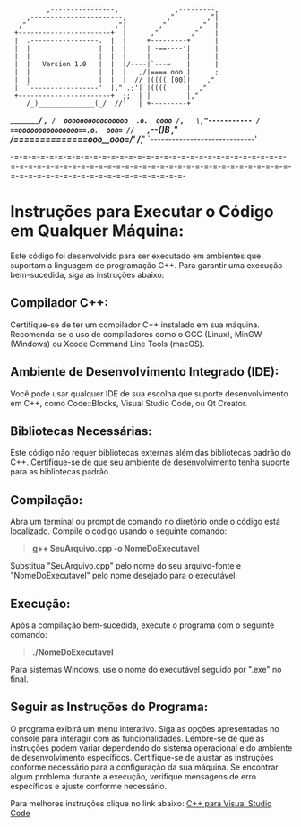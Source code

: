              ,----------------,              ,---------,
        ,-----------------------,          ,"        ,"|
      ,"                      ,"|        ,"        ,"  |
     +-----------------------+  |      ,"        ,"    |
     |  .-----------------.  |  |     +---------+      |
     |  |                 |  |  |     | -==----'|      |
     |  |                 |  |  |     |         |      |
     |  |   Version 1.0   |  |  |/----|`---=    |      |
     |  |                 |  |  |   ,/|==== ooo |      ;
     |  |                 |  |  |  // |(((( [00]|    ,"
     |  `-----------------'  |," .;'| |((((     |  ,"
     +-----------------------+  ;;  | |         |,"
        /_)______________(_/  //'   | +---------+
   ___________________________/___  `,
  /  oooooooooooooooo  .o.  oooo /,   \,"-----------
 / ==ooooooooooooooo==.o.  ooo= //   ,`\--{)B     ,"
/_==__==========__==_ooo__ooo=_/'   /___________,"
`-----------------------------'

-=-=-=-=-=-=-=-=-=-=-=-=-=-=-=-=-=-=-=-=-=-=-=-=-=-=-=-=-=-=-=-=-=-=-=-=-=-=-=-=-=-=-=-=-=-=-=-=-=-=-=-=-=-=-=-=-=-=-=-=-=-=-=-=-=-=-=-=-=-=-=-=-=-=-=-=-=-=-=-=-=-=-=-

# Instruções para Executar o Código em Qualquer Máquina:

Este código foi desenvolvido para ser executado em ambientes que suportam a linguagem de programação C++. Para garantir uma execução bem-sucedida, siga as instruções abaixo:

## Compilador C++:

Certifique-se de ter um compilador C++ instalado em sua máquina. Recomenda-se o uso de compiladores como o GCC (Linux), MinGW (Windows) ou Xcode Command Line Tools (macOS).

## Ambiente de Desenvolvimento Integrado (IDE):

Você pode usar qualquer IDE de sua escolha que suporte desenvolvimento em C++, como Code::Blocks, Visual Studio Code, ou Qt Creator.

## Bibliotecas Necessárias:

Este código não requer bibliotecas externas além das bibliotecas padrão do C++. Certifique-se de que seu ambiente de desenvolvimento tenha suporte para as bibliotecas padrão.

## Compilação:

Abra um terminal ou prompt de comando no diretório onde o código está localizado.
Compile o código usando o seguinte comando:

> **g++ SeuArquivo.cpp -o NomeDoExecutavel**

Substitua "SeuArquivo.cpp" pelo nome do seu arquivo-fonte e "NomeDoExecutavel" pelo nome desejado para o executável.

## Execução:

Após a compilação bem-sucedida, execute o programa com o seguinte comando:

> **./NomeDoExecutavel**

Para sistemas Windows, use o nome do executável seguido por ".exe" no final.

## Seguir as Instruções do Programa:

O programa exibirá um menu interativo. Siga as opções apresentadas no console para interagir com as funcionalidades.
Lembre-se de que as instruções podem variar dependendo do sistema operacional e do ambiente de desenvolvimento específicos. Certifique-se de ajustar as instruções conforme necessário para a configuração da sua máquina. Se encontrar algum problema durante a execução, verifique mensagens de erro específicas e ajuste conforme necessário.

Para melhores instruções clique no link abaixo:
[C++ para Visual Studio Code](https://code.visualstudio.com/docs/languages/cpp)
